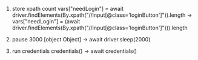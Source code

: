 1. store xpath count
vars["needLogin"] = await driver.findElements(By.xpath("//input[@class=\'loginButton\']")).length
->
vars["needLogin"] = (await driver.findElements(By.xpath("//input[@class=\'loginButton\']"))).length

2. pause 3000
[object Object]
->
await driver.sleep(2000)

3. run credentials
credentials()
->
await credentials()